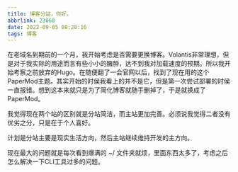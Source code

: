 ```yaml
---
title: 博客分站，你好。
abbrlink: 23068
date: 2022-09-05 08:28:16
tags: 博客
---
```

在老域名到期前的一个月，我开始考虑是否需要更换博客。Volantis非常理想，但是对于我实际的用途而言有些小小的臃肿，达不到我对加载速度的预期。所以我开始考察之前放弃的Hugo。在随便翻了一会官网以后，找到了现在用的这个PaperMod主题。其实开始的时侯我看上的并不是它，但是第一次尝试部署的时侯一直报错。想到这本来就只是为了简化博客就随手删掉了，于是就换成了PaperMod。

我觉得现在两个站的区别就是分站简洁，而主站更加完善。必须说我觉得二者没有优劣之分，只是在于个人喜好。

计划是分站主要是现实生活方向，然后主站继续维持开发的主方向。

现在最大的问题就是每次看到爆满的 ~/ 文件夹就烦，里面东西太多了，考虑之后怎么解决一下CLI工具过多的问题。
